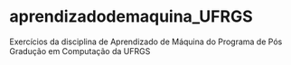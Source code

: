 # aprendizadodemaquina_UFRGS
Exercícios da disciplina de Aprendizado de Máquina do Programa de Pós Gradução em Computação da UFRGS

